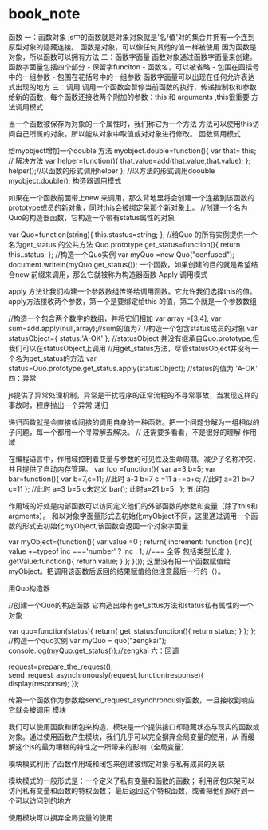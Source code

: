 # book_note
函数
一：函数对象
js中的函数就是对象对象就是'名/值'对的集合并拥有一个连到原型对象的隐藏连接。
函数是对象，可以像任何其他的值一样被使用
因为函数是对象，所以函数可以拥有方法
二：函数字面量
函数对象通过函数字面量来创建。
函数字面量包括四个部分 - 保留字funciton - 函数名，可以被省略 - 包围在圆括号中的一组参数 - 包围在花括号中的一组参数
函数字面量可以出现在任何允许表达式出现的地方
三：调用
调用一个函数会暂停当前函数的执行，传递控制权和参数给新的函数，每个函数还接收两个附加的参数：this 和 arguments ,this很重要
方法调用模式

  当一个函数被保存为对象的一个属性时，我们称它为一个方法
  方法可以使用this访问自己所属的对象，所以能从对象中取值或对对象进行修改。
函数调用模式

  给myobject增加一个double 方法
  myobject.double=function(){
      var that= this; // 解决方法
      var helper=function(){
          that.value=add(that.value,that.value);
      };
      helper();//以函数的形式调用helper
  };
  //以方法的形式调用doouble
  myobject.double();
构造器调用模式

  如果在一个函数前面带上new 来调用，那么背地里将会创建一个连接到该函数的prototype成员的新对象，同时this会被绑定呆那个新对象上。
  //创建一个名为Quo的构造器函数，它构造一个带有status属性的对象

  var Quo=function(string){
    this.stastus=string;
  };
  //给Quo 的所有实例提供一个名为get_status 的公共方法
  Quo.prototype.get_status=function(){
      return this..status;
  };
  //构造一个Quo实例
   var myQuo =new Quo("confused");
  document.writeln(myQuo.get_status());
  一个函数，如果创建的目的就是希望结合new 前缀来调用，那么它就被称为构造器函数 
Apply 调用模式

  apply 方法让我们构建一个参数数组传递给调用函数。它允许我们选择this的值。apply方法接收两个参数，第一个是要绑定给this 的值，第二个就是一个参数数组

  //构造一个包含两个数字的数组，并将它们相加
  var array =[3,4];
  var sum=add.apply(null,array);//sum的值为7
  //构造一个包含status成员的对象
  var statusObject={
      status:'A-OK'
  };
  //statusObject 并没有继承自Quo.prototype,但我们可以在statusObject上调用
  //用get_status方法，尽管statusObject并没有一个名为get_status的方法
  var status=Quo.prototype.get_status.apply(statusObject);
  //status的值为 'A-OK'
四：异常

js提供了异常处理机制，异常是干扰程序的正常流程的不寻常事故，当发现这样的事故时，程序抛出一个异常
递归

递归函数就是会直接或间接的调用自身的一种函数。把一个问题分解为一组相似的子问题，每一个都用一个寻常解去解决。
//  还需要多看看，不是很好的理解
作用域

在编程语言中，作用域控制着变量与参数的可见性及生命周期。减少了名称冲突，并且提供了自动内存管理。
    var foo =function(){
        var a=3,b=5;
        var bar=function(){
            var b=7,c=11;
            //此时 a-3 b=7 c =11
            a+=b+c;
            //此时 a=21 b=7 c=11
        };
        //此时 a=3 b=5 c未定义
        bar();
        此时a=21 b=5
    };
五:闭包

作用域的好处是内部函数可以访问定义他们的外部函数的参数和变量（除了this和argments）。
和以对象字面量形式去初始化myObject不同，这里通过调用一个函数的形式去初始化myObject,该函数会返回一个对象字面量

  var myObject=(function(){
      var value =0 ;
      return{
          increment: function (inc){
              value +=typeof inc ==='number' ? inc : 1;  //=== 全等 包括类型长度
          },
          getValue:function(){
              return value;
          }
      };
  }());
这里没有把一个函数赋值给myObject。把调用该函数后返回的结果赋值给他注意最后一行的（）。

用Quo构造器

//创建一个Quo的构造函数 它构造出带有get_sttus方法和status私有属性的一个对象

  var quo=function(status){
      return{
          get_status:function(){
              return status;
          }
      };
  };
  //构造一个quo实例
  var myQuo = quo("zengkai");
  console.log(myQuo.get_status());//zengkai 
六：回调

request=prepare_the_request();
send_request_asynchronously(request,function(response){
    display(response);
});

传第一个函数作为参数给send_request_asynchronously函数，一旦接收到响应它就会被调用
模块

我们可以使用函数和闭包来构造，模块是一个提供接口却隐藏状态与现实的函数或对象。通过使用函数产生模块，我们几乎可以完全摒弃全局变量的使用，从 而缓解这个js的最为糟糕的特性之一所带来的影响（全局变量）

模块模式利用了函数作用域和闭包来创建被绑定对象与私有成员的关联

模块模式的一般形式是：一个定义了私有变量和函数的函数； 利用闭包床架可以访问私有变量和函数的特权函数； 最后返回这个特权函数，或者把他们保存到一个可以访问到的地方

使用模块可以摒弃全局变量的使用

